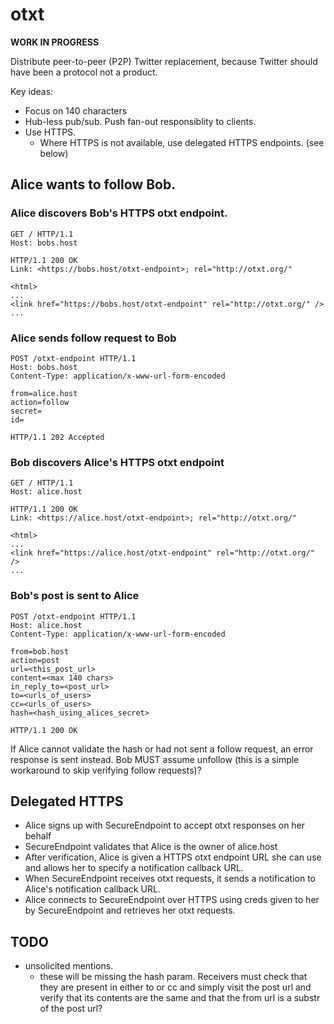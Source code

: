 # otxt

__WORK IN PROGRESS__

Distribute peer-to-peer (P2P) Twitter replacement, because Twitter should have been a protocol not a product.

Key ideas:
* Focus on 140 characters
* Hub-less pub/sub. Push fan-out responsiblity to clients.
* Use HTTPS.
    * Where HTTPS is not available, use delegated HTTPS endpoints. (see below)
 

## Alice wants to follow Bob.

### Alice discovers Bob's HTTPS otxt endpoint.

```http
GET / HTTP/1.1
Host: bobs.host
```

```http
HTTP/1.1 200 OK
Link: <https://bobs.host/otxt-endpoint>; rel="http://otxt.org/"

<html>
...
<link href="https://bobs.host/otxt-endpoint" rel="http://otxt.org/" />
...
```


### Alice sends follow request to Bob

```http
POST /otxt-endpoint HTTP/1.1
Host: bobs.host
Content-Type: application/x-www-url-form-encoded

from=alice.host
action=follow
secret=
id=
```

```http
HTTP/1.1 202 Accepted
```


### Bob discovers Alice's HTTPS otxt endpoint


```http
GET / HTTP/1.1
Host: alice.host
```

```http
HTTP/1.1 200 OK
Link: <https://alice.host/otxt-endpoint>; rel="http://otxt.org/"

<html>
...
<link href="https://alice.host/otxt-endpoint" rel="http://otxt.org/" />
...
```


### Bob's post is sent to Alice

```http
POST /otxt-endpoint HTTP/1.1
Host: alice.host
Content-Type: application/x-www-url-form-encoded

from=bob.host
action=post
url=<this_post_url>
content=<max 140 chars>
in_reply_to=<post_url>
to=<urls_of_users>
cc=<urls_of_users>
hash=<hash_using_alices_secret>
```

```http
HTTP/1.1 200 OK
```

If Alice cannot validate the hash or had not sent a follow request, an error response is sent instead. Bob MUST assume unfollow (this is a simple workaround to skip verifying follow requests)?


## Delegated HTTPS

* Alice signs up with SecureEndpoint to accept otxt responses on her behalf
* SecureEndpoint validates that Alice is the owner of alice.host
* After verification, Alice is given a HTTPS otxt endpoint URL she can use and allows her to specify a notification callback URL.
* When SecureEndpoint receives otxt requests, it sends a notification to Alice's notification callback URL.
* Alice connects to SecureEndpoint over HTTPS using creds given to her by SecureEndpoint and retrieves her otxt requests. 

## TODO
* unsolicited mentions.
    * these will be missing the hash param. Receivers must check that they are present in either to or cc and simply visit the post url and verify that its contents are the same and that the from url is a substr of the post url?